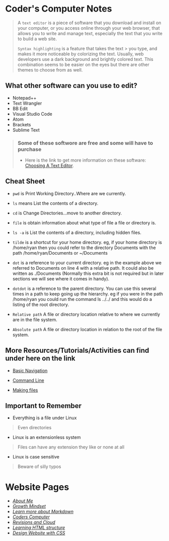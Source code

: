 # **Coder's Computer Notes**

> A `text editor` is a piece of software that you download and install on
your computer, or you access online through your web browser, that
allows you to write and manage text, especially the text that you write
to build a web site.
>
> `Syntax highlighting` is a feature that takes the text > you type, and makes it more noticeable by colorizing the text.
> Usually, web developers use a dark background and
brightly colored text. This combination seems to be easier on the eyes
> but there are other themes to choose from as well.

## What other software can you use to edit?

- Notepad++
- Text Wrangler
- BB Edit
- Visual Studio Code
- Atom
- Brackets
- Sublime Text

> ### Some of these softwore are free and some will have to purchase
>
> - Here is the link to get more information on these software: [Choosing A Text Editor](https://codefellows.github.io/code-102-guide/curriculum/class-02/Choosing-A-Text-Editor--The-Older-Coder.pdf).

## Cheat Sheet

- `pwd` is Print Working Directory..Where are we currently.
- `ls` means List the contents of a directory.
- `cd` is Change Directories...move to another directory.
- `file` is obtain information about what type of file a file or directory is.
- `ls -a` is List the contents of a directory, including hidden files.
- `tilde` is a shortcut for your home directory. eg,
if your home directory is /home/ryan then you could refer to the directory Documents with the path /home/ryan/Documents or ~/Documents
- `dot` is a reference to your current directory.
eg in the example above we referred to Documents on line 4 with a relative path. It could also be written as ./Documents (Normally this extra bit is not required but in later sections we will see where it comes in handy).
- `dotdot` is a reference to the parent directory.
You can use this several times in a path to keep going up the hierarchy. eg
if you were in the path /home/ryan you could run the command ls ../../ and this would do a listing of the root directory.

- `Relative path`
A file or directory location relative to where we currently are in the file system.
- `Absolute path`
A file or directory location in relation to the root of the file system.

## More Resources/Tutorials/Activities can find under here on the link

- [Basic Navigation](https://ryanstutorials.net/linuxtutorial/navigation.php)

- [Command Line](https://ryanstutorials.net/linuxtutorial/aboutfiles.php)

- [Making files](https://ryanstutorials.net/linuxtutorial/aboutfiles.php)

## Important to Remember

- Everything is a file under Linux

> Even directories

- Linux is an extensionless system

> Files can have any extension they like or none at all

- Linux is case sensitive

> Beware of silly typos

# Website Pages
- [*About Me*](README.md)
- [*Growth Mindset*](GrowthMindset.md)
- [*Learn more about Markdown*](Learning_Markdown.md)
- [*Coders Computer*](CodersComputer.md)
- [*Revisions and Cloud*](RevisionsandCloud.md)
- [*Learning HTML structure*](LearningHTMLstructure.md)
- [*Design Website with CSS*](Design_web_pages_with_CSS.md)
